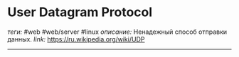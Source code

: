 # User Datagram Protocol 
*теги:* #web #web/server #linux
*описание:* Ненадежный способ отправки данных.
*link:* https://ru.wikipedia.org/wiki/UDP

---
## 